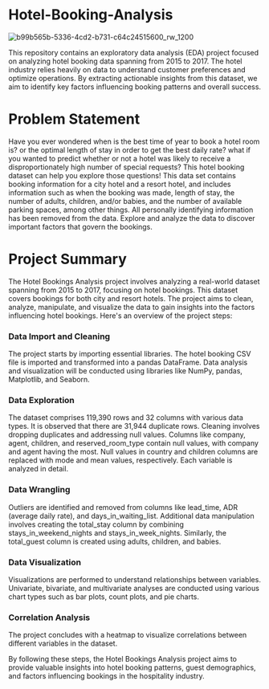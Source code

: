 # Hotel-Booking-Analysis
![b99b565b-5336-4cd2-b731-c64c24515600_rw_1200](https://github.com/akeelrashid/Hotel-Booking-Analysis/assets/121357205/d52850a6-6a9b-498a-a79d-2e8cd248a7b6)

This repository contains an exploratory data analysis (EDA) project focused on analyzing hotel booking data spanning from 2015 to 2017. The hotel industry relies heavily on data to understand customer preferences and optimize operations. By extracting actionable insights from this dataset, we aim to identify key factors influencing booking patterns and overall success.
# Problem Statement
Have you ever wondered when is the best time of year to book a hotel room is? or the optimal length of stay in order to get the best daily rate? what if you wanted to predict whether or not a hotel was likely to receive a disproportionately high number of special requests? This hotel booking dataset can help you explore those questions! This data set contains booking information for a city hotel and a resort hotel, and includes information such as when the booking was made, length of stay, the number of adults, children, and/or babies, and the number of available parking spaces, among other things. All personally identifying information has been removed from the data. Explore and analyze the data to discover important factors that govern the bookings.

# Project Summary
The Hotel Bookings Analysis project involves analyzing a real-world dataset spanning from 2015 to 2017, focusing on hotel bookings. This dataset covers bookings for both city and resort hotels. The project aims to clean, analyze, manipulate, and visualize the data to gain insights into the factors influencing hotel bookings. Here's an overview of the project steps:

### Data Import and Cleaning
The project starts by importing essential libraries. The hotel booking CSV file is imported and transformed into a pandas DataFrame. Data analysis and visualization will be conducted using libraries like NumPy, pandas, Matplotlib, and Seaborn.

### Data Exploration
The dataset comprises 119,390 rows and 32 columns with various data types. It is observed that there are 31,944 duplicate rows. Cleaning involves dropping duplicates and addressing null values. Columns like company, agent, children, and reserved_room_type contain null values, with company and agent having the most. Null values in country and children columns are replaced with mode and mean values, respectively. Each variable is analyzed in detail.

### Data Wrangling
Outliers are identified and removed from columns like lead_time, ADR (average daily rate), and days_in_waiting_list. Additional data manipulation involves creating the total_stay column by combining stays_in_weekend_nights and stays_in_week_nights. Similarly, the total_guest column is created using adults, children, and babies.

### Data Visualization
Visualizations are performed to understand relationships between variables. Univariate, bivariate, and multivariate analyses are conducted using various chart types such as bar plots, count plots, and pie charts.

### Correlation Analysis
The project concludes with a heatmap to visualize correlations between different variables in the dataset.

By following these steps, the Hotel Bookings Analysis project aims to provide valuable insights into hotel booking patterns, guest demographics, and factors influencing bookings in the hospitality industry.

